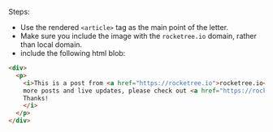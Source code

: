 Steps:

* Use the rendered `<article>` tag as the main point of the letter.
* Make sure you include the image with the `rocketree.io` domain, rather
  than local domain.
* include the following html blob:
```html
<div>
  <p>
    <i>This is a post from <a href="https://rocketree.io">rocketree.io</a>. For
    more posts and live updates, please check out <a href="https://rocketree.io">the site</a>.
    Thanks!
    </i>
  </p>
</div>
```
